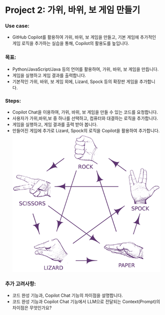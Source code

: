 # Project 2: 가위, 바위, 보 게임 만들기

### Use case: 
- GitHub Copilot를 활용하여 가위, 바위, 보 게임을 만들고, 기본 게임에 추가적인 게임 로직을 추가하는 실습을 통해, Copilot의 활용도를 높입니다.

### 목표:
- Python/JavaScript/Java 등의 언어를 활용하여, 가위, 바위, 보 게임을 만듭니다.
- 게임을 실행하고 게임 결과를 출력합니다.
- 기본적인 가위, 바위, 보 게임 외에, Lizard, Spock 등의 확장판 게임을 추가합니다.

### Steps:
- Copilot Chat을 이용하여, 가위, 바위, 보 게임을 만들 수 있는 코드를 요청합니다.
- 사용자가 가위,바위,보 중 하나를 선택하고, 컴퓨터와 대결하는 로직을 추가합니다.
- 게임을 실행하고, 게임 결과를 출력 받아 봅니다.
- 만들어진 게임에 추가로 Lizard, Spock의 로직을 Copilot을 활용하여 추가합니다.
![image](image.png)

### 추가 고려사항:
- 코드 완성 기능과, Copilot Chat 기능의 차이점을 설명합니다.
- 코드 완성 기능과 Copilot Chat 기능에서 LLM으로 전달되는 Context(Prompt)의 차이점은 무엇인가요?